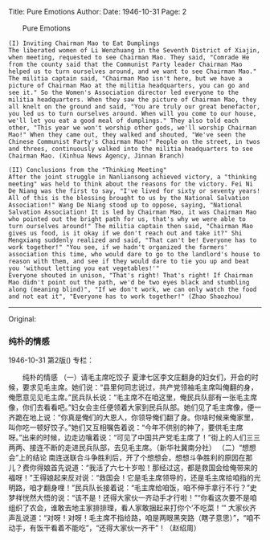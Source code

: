 Title: Pure Emotions
Author:
Date: 1946-10-31
Page: 2

　　Pure Emotions

    (I) Inviting Chairman Mao to Eat Dumplings
    The liberated women of Li Wenzhuang in the Seventh District of Xiajin, when meeting, requested to see Chairman Mao. They said, "Comrade He from the county said that the Communist Party leader Chairman Mao helped us to turn ourselves around, and we want to see Chairman Mao." The militia captain said, "Chairman Mao isn't here, but we have a picture of Chairman Mao at the militia headquarters, you can go and see it." So the Women's Association director led everyone to the militia headquarters. When they saw the picture of Chairman Mao, they all knelt on the ground and said, "You are truly our great benefactor, you led us to turn ourselves around. When will you come to our house, we'll let you eat a good meal of dumplings." They also told each other, "This year we won't worship other gods, we'll worship Chairman Mao!" When they came out, they walked and shouted, "We've seen the Chinese Communist Party's Chairman Mao!" People on the street, in twos and threes, continuously walked into the militia headquarters to see Chairman Mao. (Xinhua News Agency, Jinnan Branch)

    (II) Conclusions from the "Thinking Meeting"
    After the joint struggle in Nanliansong achieved victory, a "thinking meeting" was held to think about the reasons for the victory. Fei Ni De Niang was the first to say, "I've lived for sixty or seventy years! All of this is the blessing brought to us by the National Salvation Association!" Wang De Niang stood up to oppose, saying, "National Salvation Association! It is led by Chairman Mao, it was Chairman Mao who pointed out the bright path for us, that's why we were able to turn ourselves around!" The militia captain then said, "Chairman Mao gives us food, is it okay if we don't reach out and take it?" Shi Mengxiang suddenly realized and said, "That can't be! Everyone has to work together!" "You see, if we hadn't organized the farmers' association this time, who would dare to go to the landlord's house to reason with them, and see if they would dare to tie you up and beat you 'without letting you eat vegetables!'"
    Everyone shouted in unison, "That's right! That's right! If Chairman Mao didn't point out the path, we'd be two eyes black and stumbling along (meaning blind)", "If we don't work, we can only watch the food and not eat it", "Everyone has to work together!" (Zhao Shaozhou)



<hr /> 

Original: 


### 纯朴的情感

1946-10-31
第2版()
专栏：

　　纯朴的情感
    （一）请毛主席吃饺子
    夏津七区李文庄翻身的妇女们，开会的时候，要求见毛主席。她们说：“县里何同志说过，共产党领袖毛主席叫俺翻的身，俺愿意见见毛主席。”民兵队长说：“毛主席不在咱这里，俺民兵队部有一张毛主席像，你们去看看吧。”妇女会主任便领着大家到民兵队部。她们见了毛主席像，便一齐跪在地上说：“你真是俺们的大恩人，你领导俺们翻了身。你啥时候来俺家里，叫你吃一顿好饺子。”她们又互相嘱告着说：“今年不供别的神了，要供毛主席呀。”出来的时候，边走边嚷着说：“可见了中国共产党毛主席了！”街上的人们三三两两、接连不断的走进民兵队部，去见毛主席。（新华社冀南分社）
    （二）“想想会”上的结论
    南连送联合斗争胜利后，开了个想想会，想想斗争胜利的原因在那儿？费你得娘首先说道：“我活了六七十岁啦！那经过这，都是救国会给俺带来的福呀！”王得娘起来反对说：“救国会！它是毛主席领导的，还是毛主席给咱指的光明路，咱才翻身哩！”民兵队长接着说：“毛主席给咱饭，咱不伸手拿行不行？”史梦祥恍然大悟的说：“该不是！还得大家伙一齐动手才行啦！”“你看这次要不是咱组织了农会，谁敢去地主家排排理，看人家敢捆起来打你个‘不吃菜！’”
    大家伙齐声乱说道：“对呀！对呀！毛主席不指给路，咱是两眼黑突路（瞎子意思）”，“咱不动手，有饭干看着不能吃”，“还得大家伙一齐干”！（赵绍周）
